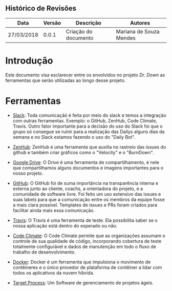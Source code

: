 ## Histórico de Revisões

| Data | Versão | Descrição | Autores |
| --- | --- | --- | --- |
| 27/03/2018 | 0.0.1 | Criação do documento | Mariana de Souza Mendes |

# Introdução

Este documento visa esclarecer entre os envolvidos no projeto _Dr. Down_ as ferramentas que serão utilizadas ao longo desse projeto.


# Ferramentas

* [Slack](https://slack.com/): Toda comunicaçãó é feita por meio do slack e temos a integração com outras ferramentas. Exemplo: o GitHub, ZenHub, Code Climate, Travis. Outro fator importante para a decisão do uso do Slack foi que o grupo só consegue se ruinir para a realização das Dailys alguns dias da semana e no Slack estamos fazendo o uso do "Daily Bot". 

* [ZenHub](https://www.zenhub.com/): ZenHub é uma ferramenta que auxilia no rastreio das issues do github e também criar gráficos como o "Velocity" e o "BurnDown".

* [Google Drive](https://drive.google.com): O Drive é uma ferramenta de compartilhamento, é nele que compartilhamos alguns documentos e imagens importantes para o nosso projeto.

* [GitHub](https://github.com): O GitHub foi de suma importância na transparência interna e externa junto ao cliente, coachs, a orientadora do projeto, e a comunidade de software livre. Foi feito um uso extensivo das issues e suas labels para que a comunicação entre os membros da equipe fosse a mais clara possível. Templates de issues e PRs foram criados para facilitar ainda mais essa comunicação.

* [Travis](https://travis-ci.org/): O Travis é uma ferramenta de teste. Ela possibilita saber se o nossa aplicação está dentro do esperado ou não.

* [Code Climate](https://codeclimate.com/): O Code Climate permite que as organizações assumam o controle de sua qualidade de código, incorporando cobertura de teste totalmente configurável e dados de manutenção em todo o fluxo de trabalho de desenvolvimento.

* [Docker](https://www.docker.com/): Docker é um ferramenta que impulsiona o movimento de contêineres e o único provedor de plataforma de contêiner a lidar com todos os aplicativos da nuvem híbrida. 

* [Target Process](https://www.targetprocess.com/): Um Software de gerenciamento de projetos ágeis.
